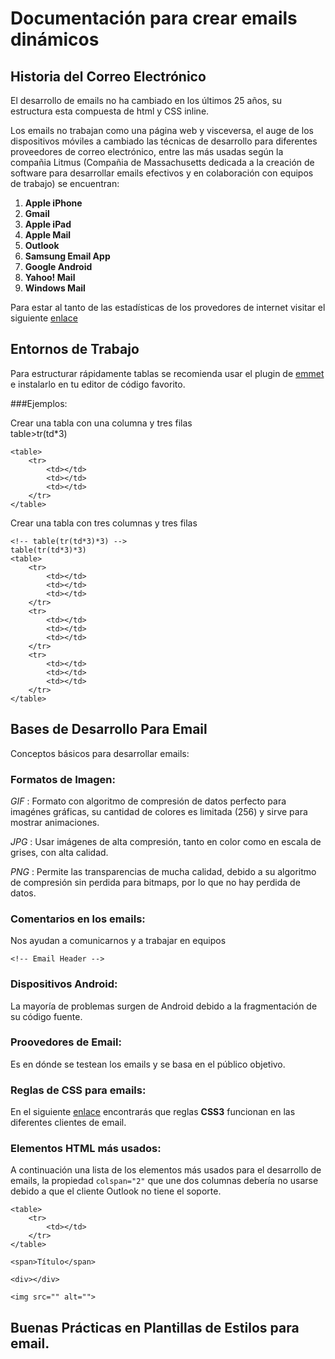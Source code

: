# Documentación para crear emails dinámicos

## Historia del Correo Electrónico

El desarrollo de emails no ha cambiado en los últimos 25 años, su estructura esta compuesta de html y CSS inline.

Los emails no trabajan como una página web y visceversa, el auge de los dispositivos móviles a cambiado las técnicas de desarrollo para diferentes proveedores de correo electrónico, entre las más usadas según la compañia Litmus (Compañia de Massachusetts dedicada a la creación de software para desarrollar emails efectivos y en colaboración con equipos de trabajo) se encuentran:

1. **Apple iPhone** 
2. **Gmail** 
3. **Apple iPad** 
4. **Apple Mail**
5. **Outlook** 
7. **Samsung Email App** 
8. **Google Android** 
9. **Yahoo! Mail** 
10. **Windows Mail** 

Para estar al tanto de las estadísticas de los provedores de internet visitar el siguiente [enlace](https://emailclientmarketshare.com/) 

## Entornos de Trabajo 

Para estructurar rápidamente tablas se recomienda usar el plugin de  [emmet](https://emmet.io/) e instalarlo en tu editor de código favorito.

###Ejemplos:

Crear una tabla con una columna y tres filas    
    <!-- table>tr(td*3) -->
    table>tr(td*3)  

    <table>
        <tr>
            <td></td>
            <td></td>
            <td></td>
        </tr>
    </table>    

Crear una tabla con tres columnas y tres filas
    
    <!-- table(tr(td*3)*3) -->
    table(tr(td*3)*3)   
    <table>
        <tr>
            <td></td>
            <td></td>
            <td></td>
        </tr>
        <tr>
            <td></td>
            <td></td>
            <td></td>
        </tr>
        <tr>
            <td></td>
            <td></td>
            <td></td>
        </tr>
    </table>

## Bases de Desarrollo Para Email

Conceptos básicos para desarrollar emails:

### Formatos de Imagen:

_GIF_
: Formato con algoritmo de compresión de datos perfecto para imagénes gráficas, su cantidad de colores es limitada (256) y sirve para mostrar animaciones.

_JPG_
: Usar imágenes de alta compresión, tanto en color como en escala de grises, con alta calidad.

_PNG_
: Permite las transparencias de mucha calidad, debido a su algoritmo de compresión sin perdida para bitmaps, por lo que no hay perdida de datos. 

### Comentarios en los emails:

Nos ayudan a comunicarnos y a trabajar en equipos

    <!-- Email Header -->

### Dispositivos Android:

La mayoría de problemas surgen de Android debido a la fragmentación de su código fuente. 

### Proovedores de Email:

Es en dónde se testean los emails y se basa en el público objetivo.

### Reglas de CSS para emails:

En el siguiente [enlace](https://www.campaignmonitor.com/css/) encontrarás que reglas **CSS3** funcionan en las diferentes clientes de email.

### Elementos HTML más usados:

A continuación una lista de los elementos más usados para el desarrollo de emails, la propiedad `colspan="2"` que une dos columnas debería no usarse debido a que el cliente Outlook no tiene el soporte.

    <table>
        <tr>
            <td></td>
        </tr>
    </table>

    <span>Título</span>

    <div></div>

    <img src="" alt="">


## Buenas Prácticas en Plantillas de Estilos para email.





